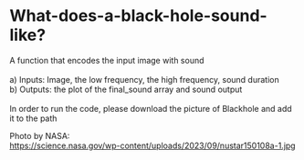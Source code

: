 # What-does-a-black-hole-sound-like?
 A function that encodes the input image with sound \
 \
 a) Inputs: Image, the low frequency, the high frequency, sound duration\
 b) Outputs: the plot of the final_sound array and sound output\
\
In order to run the code, please download the picture of Blackhole and add it to the path

Photo by NASA:\
https://science.nasa.gov/wp-content/uploads/2023/09/nustar150108a-1.jpg
